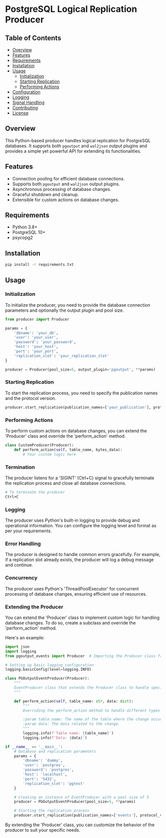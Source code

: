 # PostgreSQL Logical Replication Producer

## Table of Contents

- [Overview](#overview)
- [Features](#features)
- [Requirements](#requirements)
- [Installation](#installation)
- [Usage](#usage)
  - [Initialization](#initialization)
  - [Starting Replication](#starting-replication)
  - [Performing Actions](#performing-actions)
- [Configuration](#configuration)
- [Logging](#logging)
- [Signal Handling](#signal-handling)
- [Contributing](#contributing)
- [License](#license)

## Overview

This Python-based producer handles logical replication for PostgreSQL databases. It supports both `pgoutput` and `wal2json` output plugins and provides a simple yet powerful API for extending its functionalities.

## Features

- Connection pooling for efficient database connections.
- Supports both `pgoutput` and `wal2json` output plugins.
- Asynchronous processing of database changes.
- Graceful shutdown and cleanup.
- Extensible for custom actions on database changes.

## Requirements

- Python 3.8+
- PostgreSQL 10+
- psycopg2

## Installation

```bash
pip install -r requirements.txt
```

## Usage

### Initialization

To initialize the producer, you need to provide the database connection parameters and optionally the output plugin and pool size.

```python
from producer import Producer

params = {
    'dbname': 'your_db',
    'user': 'your_user',
    'password': 'your_password',
    'host': 'your_host',
    'port': 'your_port',
    'replication_slot': 'your_replication_slot'
}

producer = Producer(pool_size=5, output_plugin='pgoutput', **params)
```

### Starting Replication

To start the replication process, you need to specify the publication names and the protocol version.

```python
producer.start_replication(publication_names=['your_publication'], protocol_version='your_protocol_version')
```

### Performing Actions

To perform custom actions on database changes, you can extend the 'Producer' class and override the 'perform_action' method.

```python
class CustomProducer(Producer):
    def perform_action(self, table_name, bytes_data):
        # Your custom logic here
```

### Termination

The producer listens for a 'SIGINT' (Ctrl+C) signal to gracefully terminate the replication process and close all database connections.

```bash
# To terminate the producer
Ctrl+C
```

### Logging

The producer uses Python's built-in logging to provide debug and operational information. You can configure the logging level and format as per your requirements.

### Error Handling

The producer is designed to handle common errors gracefully. For example, if a replication slot already exists, the producer will log a debug message and continue.

### Concurrency

The producer uses Python's 'ThreadPoolExecutor' for concurrent processing of database changes, ensuring efficient use of resources.

### Extending the Producer

You can extend the 'Producer' class to implement custom logic for handling database changes. To do so, create a subclass and override the 'perform_action' method.

Here's an example:

```python
import json
import logging
from pgoutput_events import Producer  # Importing the Producer class from the producer module

# Setting up basic logging configuration
logging.basicConfig(level=logging.INFO)

class PGOutputEventProducer(Producer):
    """
    EventProducer class that extends the Producer class to handle specific types of messages.
    """

    def perform_action(self, table_name: str, data: dict):
        """
        Overriding the perform_action method to handle different types of messages.

        :param table_name: The name of the table where the change occurred.
        :param data: The data related to the change.
        """
        logging.info(f'Table name: {table_name}')
        logging.info(f'Data: {data}')

if __name__ == '__main__':
    # Database and replication parameters
    params = {
        'dbname': 'dummy',
        'user': 'postgres',
        'password': 'postgres',
        'host': 'localhost',
        'port': '5432',
        'replication_slot': 'pgtest'
    }

    # Creating an instance of EventProducer with a pool size of 5
    producer = PGOutputEventProducer(pool_size=5, **params)

    # Starting the replication process
    producer.start_replication(publication_names=['events'], protocol_version='4')
```

By extending the 'Producer' class, you can customize the behavior of the producer to suit your specific needs.
